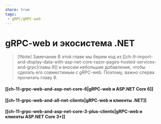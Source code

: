 ```yaml
---
share: true
tags:
 - gRPC/gRPC-web
---
```

# gRPC-web и экосистема .NET
> [!Note] Замечание
> В этой главе мы берем код из [[ch-9-import-and-display-data-with-asp-net-core-razor-pages-hosted-services-and-grpc|главы 9]] и вносим небольшие добавления, чтобы сделать его совместимым с gRPC-web. Поэтому, важно сперва прочитать главу 9.

#### [[ch-11-grpc-web-and-asp-net-core-6|gRPC-web и ASP.NET Core 6]]
#### [[ch-11-grpc-web-and-all-net-clients|gRPC-web и клиенты .NET]]
#### [[ch-11-grpc-web-and-asp-net-core-3-plus-clients|gRPC-web и клиенты ASP.NET Core 3+]]